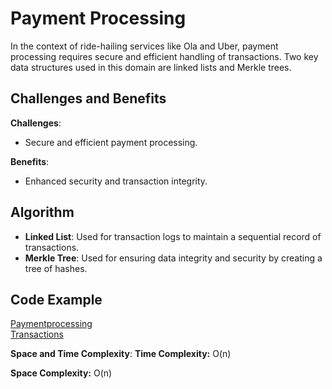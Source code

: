 # Payment Processing

In the context of ride-hailing services like Ola and Uber, payment processing requires secure and efficient handling of transactions. Two key data structures used in this domain are linked lists and Merkle trees.

## Challenges and Benefits

**Challenges**:
- Secure and efficient payment processing.

**Benefits**:
- Enhanced security and transaction integrity.

## Algorithm

- **Linked List**: Used for transaction logs to maintain a sequential record of transactions.
- **Merkle Tree**: Used for ensuring data integrity and security by creating a tree of hashes.

## Code Example
[Paymentprocessing](paymentprocessing.cpp)
<br>
[Transactions](transactions.cpp)

**Space and Time Complexity**:
   **Time Complexity:** O(n)
  
   **Space Complexity:** O(n)
